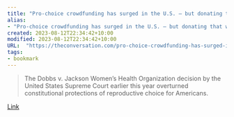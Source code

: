 ```yaml
---
title: "Pro-choice crowdfunding has surged in the U.S. — but donating that way has risks"
alias:
- "Pro-choice crowdfunding has surged in the U.S. — but donating that way has risks"
created: 2023-08-12T22:34:42+10:00
modified: 2023-08-12T22:34:42+10:00
URL:  "https://theconversation.com/pro-choice-crowdfunding-has-surged-in-the-u-s-but-donating-that-way-has-risks-195279"
tags:
- bookmark
---
```


> The Dobbs v. Jackson Women’s Health Organization decision by the United States Supreme Court earlier this year overturned constitutional protections of reproductive choice for Americans.

[Link](https://theconversation.com/pro-choice-crowdfunding-has-surged-in-the-u-s-but-donating-that-way-has-risks-195279)

